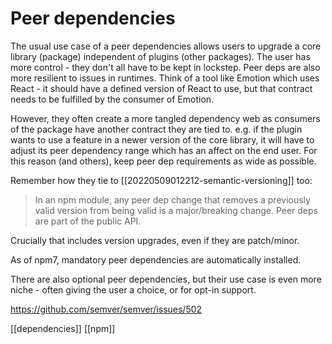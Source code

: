 # Peer dependencies

The usual use case of a peer dependencies allows users to upgrade a core library (package) independent of plugins (other packages). The user has more control - they don't all have to be kept in lockstep.
Peer deps are also more resilient to issues in runtimes. Think of a tool like Emotion which uses React - it should have a defined version of React to use, but that contract needs to be fulfilled by the consumer of Emotion.

However, they often create a more tangled dependency web as consumers of the package have another contract they are tied to. e.g. if the plugin wants to use a feature in a newer version of the core library, it will have to adjust its peer dependency range which has an affect on the end user. For this reason (and others), keep peer dep requirements as wide as possible.

Remember how they tie to [[20220509012212-semantic-versioning]] too:
> In an npm module, any peer dep change that removes a previously valid version from being valid is a major/breaking change. Peer deps are part of the public API.

Crucially that includes version upgrades, even if they are patch/minor.

As of npm7, mandatory peer dependencies are automatically installed.

There are also optional peer dependencies, but their use case is even more niche - often giving the user a choice, or for opt-in support.

https://github.com/semver/semver/issues/502

[[dependencies]]
[[npm]]
